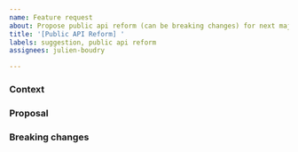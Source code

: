 ```yaml
---
name: Feature request
about: Propose public api reform (can be breaking changes) for next major version
title: '[Public API Reform] '
labels: suggestion, public api reform
assignees: julien-boudry

---
```


### Context

### Proposal

### Breaking changes
